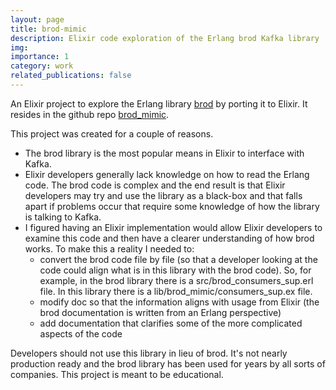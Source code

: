 ```yaml
---
layout: page
title: brod-mimic
description: Elixir code exploration of the Erlang brod Kafka library
img:
importance: 1
category: work
related_publications: false
---
```


An Elixir project to explore the Erlang
library [brod](https://github.com/kafka4beam/brod/tree/master) by porting
it to Elixir. It resides in the github
repo [brod_mimic](https://github.com/fmcgeough/brod_mimic).

This project was created for a couple of reasons.

- The brod library is the most popular means in Elixir to interface with Kafka.
- Elixir developers generally lack knowledge on how to read the Erlang code.
  The brod code is complex and the end result is that Elixir developers may
  try and use the library as a black-box and that falls apart if problems occur
  that require some knowledge of how the library is talking to Kafka.
- I figured having an Elixir implementation would allow Elixir developers to
  examine this code and then have a clearer understanding of how brod works.
  To make this a reality I needed to:
  - convert the brod code file by file (so that a developer looking at the
    code could align what is in this library with the brod code). So, for
    example, in the brod library there is a src/brod_consumers_sup.erl file.
    In this library there is a lib/brod_mimic/consumers_sup.ex file.
  - modify doc so that the information aligns with usage from Elixir (the
    brod documentation is written from an Erlang perspective)
  - add documentation that clarifies some of the more complicated aspects of
    the code

Developers should not use this library in lieu of brod. It's not nearly production
ready and the brod library has been used for years by all sorts of companies. This
project is meant to be educational.
